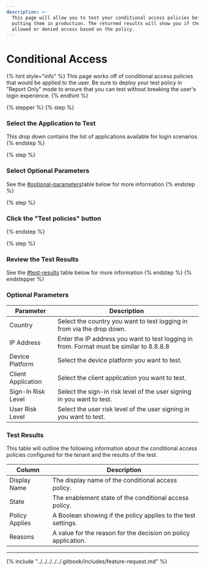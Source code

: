 ```yaml
---
description: >-
  This page will allow you to test your conditional access policies before
  putting them in production. The returned results will show you if the user is
  allowed or denied access based on the policy.
---
```


# Conditional Access

{% hint style="info" %}
This page works off of conditional access policies that would be applied to the user. Be sure to deploy your test policy in "Report Only" mode to ensure that you can test without breaking the user's login experience.
{% endhint %}

{% stepper %}
{% step %}
### Select the Application to Test

This drop down contains the list of applications available for login scenarios
{% endstep %}

{% step %}
### Select Optional Parameters

See the [#optional-parameters](conditional-access.md#optional-parameters "mention")table below for more information
{% endstep %}

{% step %}
### Click the "Test policies" button


{% endstep %}

{% step %}
### Review the Test Results

See the [#test-results](conditional-access.md#test-results "mention") table below for more information
{% endstep %}
{% endstepper %}

### Optional Parameters

| Parameter          | Description                                                                              |
| ------------------ | ---------------------------------------------------------------------------------------- |
| Country            | Select the country you want to test logging in from via the drop down.                   |
| IP Address         | Enter the IP address you want to test logging in from. Format must be similar to 8.8.8.8 |
| Device Platform    | Select the device platform you want to test.                                             |
| Client Application | Select the client application you want to test.                                          |
| Sign-In Risk Level | Select the sign-in risk level of the user signing in you want to test.                   |
| User Risk Level    | Select the user risk level of the user signing in you want to test.                      |

### Test Results

This table will outline the following information about the conditional access policies configured for the tenant and the results of the test.

| Column         | Description                                                    |
| -------------- | -------------------------------------------------------------- |
| Display Name   | The display name of the conditional access policy.             |
| State          | The enablement state of the conditional access policy.         |
| Policy Applies | A Boolean showing if the policy applies to the test settings.  |
| Reasons        | A value for the reason for the decision on policy application. |

***

{% include "../../../../../.gitbook/includes/feature-request.md" %}
